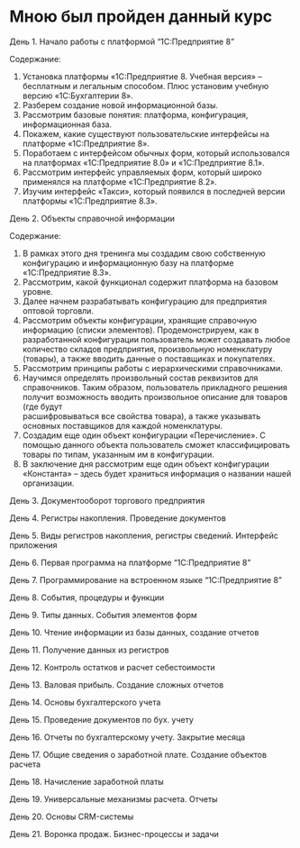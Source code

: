# Мною был пройден данный курс

День 1. Начало работы с платформой “1С:Предприятие 8”

Содержание:

1) Установка платформы «1С:Предприятие 8. Учебная версия» – бесплатным и легальным способом. Плюс установим учебную версию «1С:Бухгалтерии 8».
2) Разберем создание новой информационной базы.
3) Рассмотрим базовые понятия: платформа, конфигурация, информационная база.
4) Покажем, какие существуют пользовательские интерфейсы на платформе «1С:Предприятие 8».
5) Поработаем с интерфейсом обычных форм, который использовался на платформах «1С:Предприятие 8.0» и «1С:Предприятие 8.1».
6) Рассмотрим интерфейс управляемых форм, который широко применялся на платформе «1С:Предприятие 8.2».
7) Изучим интерфейс «Такси», который появился в последней версии платформы «1С:Предприятие 8.3».

День 2. Объекты справочной информации

Содержание:

1) В рамках этого дня тренинга мы создадим свою собственную конфигурацию и информационную базу на платформе «1С:Предприятие 8.3».
2) Рассмотрим, какой функционал содержит платформа на базовом уровне.
3) Далее начнем разрабатывать конфигурацию для предприятия оптовой торговли.
4) Рассмотрим объекты конфигурации, хранящие справочную информацию (списки элементов). Продемонстрируем, как в разработанной конфигурации пользователь может создавать любое количество складов предприятия,    произвольную номенклатуру (товары), а также вводить данные о поставщиках и покупателях.
5) Рассмотрим принципы работы с иерархическими справочниками.
6) Научимся определять произвольный состав реквизитов для справочников. Таким образом, пользователь прикладного решения получит возможность вводить произвольное описание для товаров (где будут       
   расшифровываться все свойства товара), а также указывать основных поставщиков для каждой номенклатуры.
7) Создадим еще один объект конфигурации «Перечисление». С помощью данного объекта пользователь сможет классифицировать товары по типам, указанным им в конфигурации.
8) В заключение дня рассмотрим еще один объект конфигурации «Константа» – здесь будет храниться информация о названии нашей организации.

День 3. Документооборот торгового предприятия

День 4. Регистры накопления. Проведение документов

День 5. Виды регистров накопления, регистры сведений. Интерфейс приложения

День 6. Первая программа на платформе “1С:Предприятие 8”

День 7. Программирование на встроенном языке “1С:Предприятие 8”

День 8. События, процедуры и функции

День 9. Типы данных. События элементов форм

День 10. Чтение информации из базы данных, создание отчетов

День 11. Получение данных из регистров

День 12. Контроль остатков и расчет себестоимости

День 13. Валовая прибыль. Создание сложных отчетов

День 14. Основы бухгалтерского учета

День 15. Проведение документов по бух. учету

День 16. Отчеты по бухгалтерскому учету. Закрытие месяца

День 17. Общие сведения о заработной плате. Создание объектов расчета

День 18. Начисление заработной платы

День 19. Универсальные механизмы расчета. Отчеты

День 20. Основы CRM-системы

День 21. Воронка продаж. Бизнес-процессы и задачи

